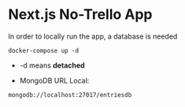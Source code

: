 # Next.js No-Trello App

In order to locally run the app, a database is needed

```
docker-compose up -d
```

- -d means **detached**

- MongoDB URL Local:

```
mongodb://localhost:27017/entriesdb
```
